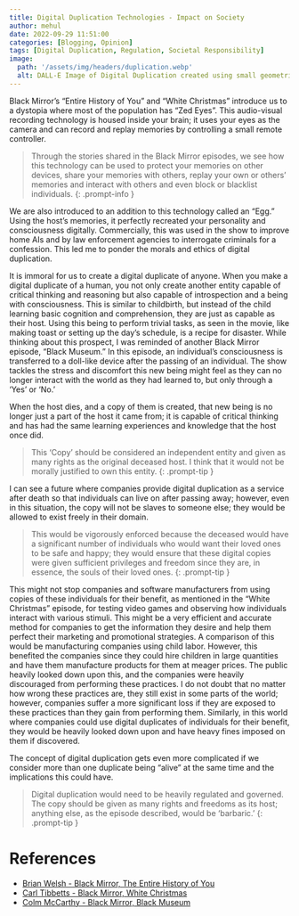 ```yaml
---
title: Digital Duplication Technologies - Impact on Society
author: mehul
date: 2022-09-29 11:51:00
categories: [Blogging, Opinion]
tags: [Digital Duplication, Regulation, Societal Responsibility]
image:
  path: '/assets/img/headers/duplication.webp'
  alt: DALL-E Image of Digital Duplication created using small geometric shapes in a monochrome design on a black background.
---
```


Black Mirror’s “Entire History of You” and “White Christmas” introduce us to a dystopia where most of the population has “Zed Eyes”. This audio-visual recording technology is housed inside your brain; it uses your eyes as the camera and can record and replay memories by controlling a small remote controller.

> Through the stories shared in the Black Mirror episodes, we see how this technology can be used to protect your memories on other devices, share your memories with others, replay your own or others’ memories and interact with others and even block or blacklist individuals.
{: .prompt-info }

We are also introduced to an addition to this technology called an “Egg.” Using the host’s memories, it perfectly recreated your personality and consciousness digitally. Commercially, this was used in the show to improve home AIs and by law enforcement agencies to interrogate criminals for a confession. This led me to ponder the morals and ethics of digital duplication.

It is immoral for us to create a digital duplicate of anyone. When you make a digital duplicate of a human, you not only create another entity capable of critical thinking and reasoning but also capable of introspection and a being with consciousness. This is similar to childbirth, but instead of the child learning basic cognition and comprehension, they are just as capable as their host. Using this being to perform trivial tasks, as seen in the movie, like making toast or setting up the day’s schedule, is a recipe for disaster. While thinking about this prospect, I was reminded of another Black Mirror episode, “Black Museum.” In this episode, an individual’s consciousness is transferred to a doll-like device after the passing of an individual. The show tackles the stress and discomfort this new being might feel as they can no longer interact with the world as they had learned to, but only through a ‘Yes’ or ‘No.’

When the host dies, and a copy of them is created, that new being is no longer just a part of the host it came from; it is capable of critical thinking and has had the same learning experiences and knowledge that the host once did.

> This ‘Copy’ should be considered an independent entity and given as many rights as the original deceased host. I think that it would not be morally justified to own this entity.
{: .prompt-tip }

I can see a future where companies provide digital duplication as a service after death so that individuals can live on after passing away; however, even in this situation, the copy will not be slaves to someone else; they would be allowed to exist freely in their domain.

> This would be vigorously enforced because the deceased would have a significant number of individuals who would want their loved ones to be safe and happy; they would ensure that these digital copies were given sufficient privileges and freedom since they are, in essence, the souls of their loved ones.
{: .prompt-tip }

This might not stop companies and software manufacturers from using copies of these individuals for their benefit, as mentioned in the “White Christmas” episode, for testing video games and observing how individuals interact with various stimuli. This might be a very efficient and accurate method for companies to get the information they desire and help them perfect their marketing and promotional strategies. A comparison of this would be manufacturing companies using child labor. However, this benefited the companies since they could hire children in large quantities and have them manufacture products for them at meager prices. The public heavily looked down upon this, and the companies were heavily discouraged from performing these practices. I do not doubt that no matter how wrong these practices are, they still exist in some parts of the world; however, companies suffer a more significant loss if they are exposed to these practices than they gain from performing them. Similarly, in this world where companies could use digital duplicates of individuals for their benefit, they would be heavily looked down upon and have heavy fines imposed on them if discovered.

The concept of digital duplication gets even more complicated if we consider more than one duplicate being “alive” at the same time and the implications this could have.

> Digital duplication would need to be heavily regulated and governed. The copy should be given as many rights and freedoms as its host; anything else, as the episode described, would be ‘barbaric.’
{: .prompt-tip }


# References

- [Brian Welsh - Black Mirror, The Entire History of You](https://www.imdb.com/title/tt2089050/)
- [Carl Tibbetts - Black Mirror, White Christmas](https://www.imdb.com/title/tt3973198/)
- [Colm McCarthy - Black Mirror, Black Museum](https://www.imdb.com/title/tt5058700/)
